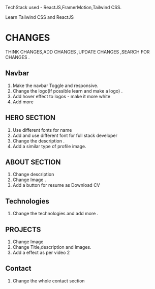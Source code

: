 TechStack used - ReactJS,FramerMotion,Tailwind CSS.

Learn Tailwind CSS and ReactJS
# CHANGES

THINK CHANGES,ADD CHANGES ,UPDATE CHANGES ,SEARCH FOR CHANGES .

## Navbar

1. Make the navbar Toggle and responsive.
2. Change the logo(If possible learn and make a logo) .
3. Add hover effect to logos - make it more white
4. Add more 

## HERO SECTION

1. Use different fonts for name 
2. Add and use different font for full stack developer
3. Change the description .
4. Add a similar type of profile image.

## ABOUT SECTION

1. Change description 
2. Change Image .
3. Add a button for resume as Download CV

## Technologies

1. Change the technologies and add more .

## PROJECTS

1. Change Image
2. Change Title,description and Images.
3. Add a effect as per video 2

## Contact

1. Change the whole contact section 

